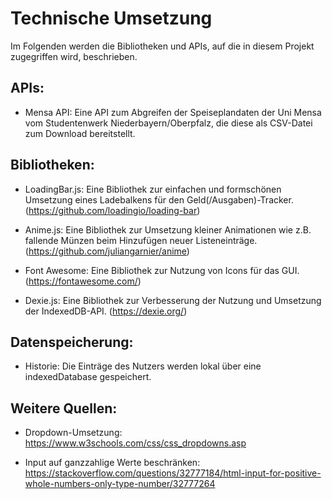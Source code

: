 # Technische Umsetzung

Im Folgenden werden die Bibliotheken und APIs, auf die in diesem Projekt zugegriffen wird, beschrieben.

## APIs:

- Mensa API: Eine API zum Abgreifen der Speiseplandaten der Uni Mensa vom Studentenwerk Niederbayern/Oberpfalz, die diese als CSV-Datei zum
            Download bereitstellt.


## Bibliotheken:

- LoadingBar.js: Eine Bibliothek zur einfachen und formschönen Umsetzung eines Ladebalkens für den Geld(/Ausgaben)-Tracker.
            (https://github.com/loadingio/loading-bar)
            
- Anime.js: Eine Bibliothek zur Umsetzung kleiner Animationen wie z.B. fallende Münzen beim Hinzufügen neuer Listeneinträge.
            (https://github.com/juliangarnier/anime)
            
- Font Awesome: Eine Bibliothek zur Nutzung von Icons für das GUI.
            (https://fontawesome.com/)
            
- Dexie.js: Eine Bibliothek zur Verbesserung der Nutzung und Umsetzung der IndexedDB-API.
            (https://dexie.org/)

## Datenspeicherung:

- Historie: Die Einträge des Nutzers werden lokal über eine indexedDatabase gespeichert.

## Weitere Quellen:

- Dropdown-Umsetzung: https://www.w3schools.com/css/css_dropdowns.asp

- Input auf ganzzahlige Werte beschränken: https://stackoverflow.com/questions/32777184/html-input-for-positive-whole-numbers-only-type-number/32777264


 
